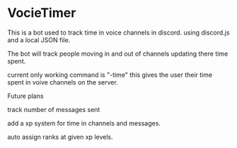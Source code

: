 # VocieTimer
This is a bot used to track time in voice channels in discord. using discord.js and a local JSON file.


The bot will track people moving in and out of channels updating there time spent.


current only working command is "-time" this gives the user their time spent in voive channels on the server.


Future plans 

track number of messages sent

add a xp system for time in channels and messages. 

auto assign ranks at given xp levels.




